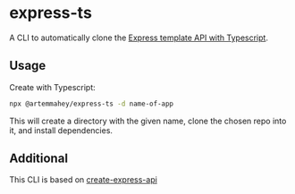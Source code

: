 # express-ts

A CLI to automatically clone the [Express template API with Typescript](https://github.com/JeriRov/express-ts-template).

## Usage
Create with Typescript:

```sh
npx @artemmahey/express-ts -d name-of-app
```

This will create a directory with the given name, clone the chosen repo into it, and install dependencies.

## Additional
This CLI is based on [create-express-api](https://github.com/w3cj/create-express-api)
